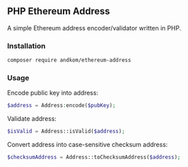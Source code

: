 ## PHP Ethereum Address

A simple Ethereum address encoder/validator written in PHP.

### Installation

```bash
composer require andkom/ethereum-address
```

### Usage

Encode public key into address:

```php
$address = Address:encode($pubKey);
```

Validate address:

```php
$isValid = Address::isValid($address);
```

Convert address into case-sensitive checksum address:

```php
$checksumAddress = Address::toChecksumAddress($address);
```